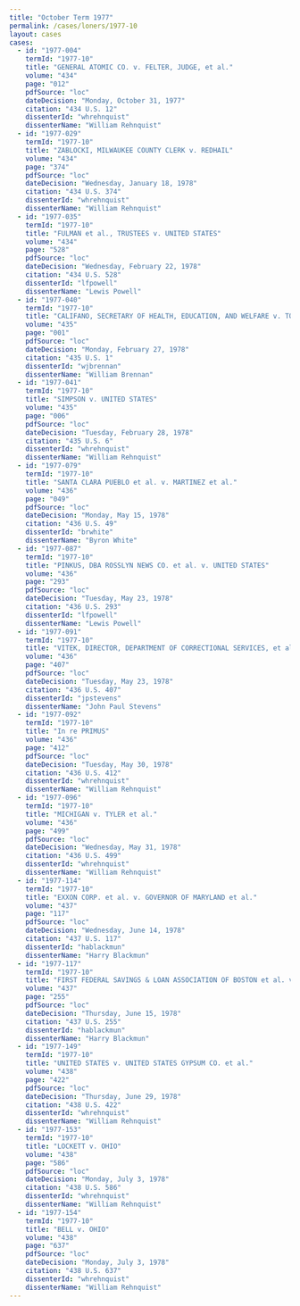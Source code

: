 ```yaml
---
title: "October Term 1977"
permalink: /cases/loners/1977-10
layout: cases
cases:
  - id: "1977-004"
    termId: "1977-10"
    title: "GENERAL ATOMIC CO. v. FELTER, JUDGE, et al."
    volume: "434"
    page: "012"
    pdfSource: "loc"
    dateDecision: "Monday, October 31, 1977"
    citation: "434 U.S. 12"
    dissenterId: "whrehnquist"
    dissenterName: "William Rehnquist"
  - id: "1977-029"
    termId: "1977-10"
    title: "ZABLOCKI, MILWAUKEE COUNTY CLERK v. REDHAIL"
    volume: "434"
    page: "374"
    pdfSource: "loc"
    dateDecision: "Wednesday, January 18, 1978"
    citation: "434 U.S. 374"
    dissenterId: "whrehnquist"
    dissenterName: "William Rehnquist"
  - id: "1977-035"
    termId: "1977-10"
    title: "FULMAN et al., TRUSTEES v. UNITED STATES"
    volume: "434"
    page: "528"
    pdfSource: "loc"
    dateDecision: "Wednesday, February 22, 1978"
    citation: "434 U.S. 528"
    dissenterId: "lfpowell"
    dissenterName: "Lewis Powell"
  - id: "1977-040"
    termId: "1977-10"
    title: "CALIFANO, SECRETARY OF HEALTH, EDUCATION, AND WELFARE v. TORRES"
    volume: "435"
    page: "001"
    pdfSource: "loc"
    dateDecision: "Monday, February 27, 1978"
    citation: "435 U.S. 1"
    dissenterId: "wjbrennan"
    dissenterName: "William Brennan"
  - id: "1977-041"
    termId: "1977-10"
    title: "SIMPSON v. UNITED STATES"
    volume: "435"
    page: "006"
    pdfSource: "loc"
    dateDecision: "Tuesday, February 28, 1978"
    citation: "435 U.S. 6"
    dissenterId: "whrehnquist"
    dissenterName: "William Rehnquist"
  - id: "1977-079"
    termId: "1977-10"
    title: "SANTA CLARA PUEBLO et al. v. MARTINEZ et al."
    volume: "436"
    page: "049"
    pdfSource: "loc"
    dateDecision: "Monday, May 15, 1978"
    citation: "436 U.S. 49"
    dissenterId: "brwhite"
    dissenterName: "Byron White"
  - id: "1977-087"
    termId: "1977-10"
    title: "PINKUS, DBA ROSSLYN NEWS CO. et al. v. UNITED STATES"
    volume: "436"
    page: "293"
    pdfSource: "loc"
    dateDecision: "Tuesday, May 23, 1978"
    citation: "436 U.S. 293"
    dissenterId: "lfpowell"
    dissenterName: "Lewis Powell"
  - id: "1977-091"
    termId: "1977-10"
    title: "VITEK, DIRECTOR, DEPARTMENT OF CORRECTIONAL SERVICES, et al. v. JONES et al."
    volume: "436"
    page: "407"
    pdfSource: "loc"
    dateDecision: "Tuesday, May 23, 1978"
    citation: "436 U.S. 407"
    dissenterId: "jpstevens"
    dissenterName: "John Paul Stevens"
  - id: "1977-092"
    termId: "1977-10"
    title: "In re PRIMUS"
    volume: "436"
    page: "412"
    pdfSource: "loc"
    dateDecision: "Tuesday, May 30, 1978"
    citation: "436 U.S. 412"
    dissenterId: "whrehnquist"
    dissenterName: "William Rehnquist"
  - id: "1977-096"
    termId: "1977-10"
    title: "MICHIGAN v. TYLER et al."
    volume: "436"
    page: "499"
    pdfSource: "loc"
    dateDecision: "Wednesday, May 31, 1978"
    citation: "436 U.S. 499"
    dissenterId: "whrehnquist"
    dissenterName: "William Rehnquist"
  - id: "1977-114"
    termId: "1977-10"
    title: "EXXON CORP. et al. v. GOVERNOR OF MARYLAND et al."
    volume: "437"
    page: "117"
    pdfSource: "loc"
    dateDecision: "Wednesday, June 14, 1978"
    citation: "437 U.S. 117"
    dissenterId: "hablackmun"
    dissenterName: "Harry Blackmun"
  - id: "1977-117"
    termId: "1977-10"
    title: "FIRST FEDERAL SAVINGS & LOAN ASSOCIATION OF BOSTON et al. v. TAX COMMISSION OF MASSACHUSETTS et al."
    volume: "437"
    page: "255"
    pdfSource: "loc"
    dateDecision: "Thursday, June 15, 1978"
    citation: "437 U.S. 255"
    dissenterId: "hablackmun"
    dissenterName: "Harry Blackmun"
  - id: "1977-149"
    termId: "1977-10"
    title: "UNITED STATES v. UNITED STATES GYPSUM CO. et al."
    volume: "438"
    page: "422"
    pdfSource: "loc"
    dateDecision: "Thursday, June 29, 1978"
    citation: "438 U.S. 422"
    dissenterId: "whrehnquist"
    dissenterName: "William Rehnquist"
  - id: "1977-153"
    termId: "1977-10"
    title: "LOCKETT v. OHIO"
    volume: "438"
    page: "586"
    pdfSource: "loc"
    dateDecision: "Monday, July 3, 1978"
    citation: "438 U.S. 586"
    dissenterId: "whrehnquist"
    dissenterName: "William Rehnquist"
  - id: "1977-154"
    termId: "1977-10"
    title: "BELL v. OHIO"
    volume: "438"
    page: "637"
    pdfSource: "loc"
    dateDecision: "Monday, July 3, 1978"
    citation: "438 U.S. 637"
    dissenterId: "whrehnquist"
    dissenterName: "William Rehnquist"
---
```

